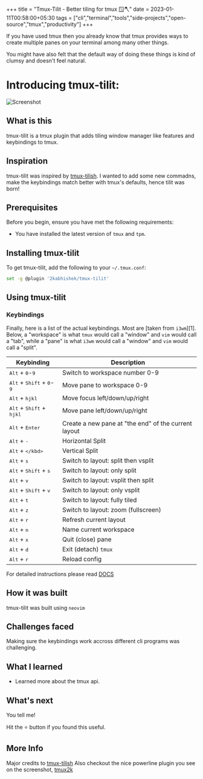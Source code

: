 +++
title = "Tmux-Tilit - Better tiling for tmux 🪟🪓"
date = 2023-01-11T00:58:00+05:30
tags = ["cli","terminal","tools","side-projects","open-source","tmux","productivity"]
+++

If you have used tmux then you already know that tmux provides ways to create multiple panes on your terminal among many other things.

You might have also felt that the default way of doing these things is kind of clumsy and doesn't feel natural.

# Introducing tmux-tilit:
![Screenshot](https://dev-to-uploads.s3.amazonaws.com/uploads/articles/3p6b2sqivrf1xajhbh27.jpg)

## What is this

tmux-tilit is a tmux plugin that adds tiling window manager like features and keybindings to tmux.

## Inspiration

tmux-tilit was inspired by [tmux-tilish](https://github.com/jabirali/tmux-tilish).
I wanted to add some new commadns, make the keybindings match better with tmux's defaults, hence tilit was born!

## Prerequisites

Before you begin, ensure you have met the following requirements:

- You have installed the latest version of `tmux` and `tpm`.

## Installing tmux-tilit

To get tmux-tilit, add the following to your `~/.tmux.conf`:

```bash
set -g @plugin '2kabhishek/tmux-tilit'
```

## Using tmux-tilit

### Keybindings

Finally, here is a list of the actual keybindings. Most are [taken from `i3wm`][1].
Below, a "workspace" is what `tmux` would call a "window" and `vim` would call a "tab",
while a "pane" is what `i3wm` would call a "window" and `vim` would call a "split".

| Keybinding | Description |
| ---------- | ----------- |
| <kbd>Alt</kbd> + <kbd>0</kbd>-<kbd>9</kbd> | Switch to workspace number 0-9 |
| <kbd>Alt</kbd> + <kbd>Shift</kbd> + <kbd>0</kbd>-<kbd>9</kbd> | Move pane to workspace 0-9 |
| <kbd>Alt</kbd> + <kbd>h</kbd><kbd>j</kbd><kbd>k</kbd><kbd>l</kbd> | Move focus left/down/up/right |
| <kbd>Alt</kbd> + <kbd>Shift</kbd> + <kbd>h</kbd><kbd>j</kbd><kbd>k</kbd><kbd>l</kbd> | Move pane left/down/up/right |
| <kbd>Alt</kbd> + <kbd>Enter</kbd> | Create a new pane at "the end" of the current layout |
| <kbd>Alt</kbd> + <kbd>-</kbd> | Horizontal Split |
| <kbd>Alt</kbd> + <kbd>\</kbd> | Vertical Split |
| <kbd>Alt</kbd> + <kbd>s</kbd> | Switch to layout: split then vsplit |
| <kbd>Alt</kbd> + <kbd>Shift</kbd> + <kbd>s</kbd> | Switch to layout: only split |
| <kbd>Alt</kbd> + <kbd>v</kbd> | Switch to layout: vsplit then split |
| <kbd>Alt</kbd> + <kbd>Shift</kbd> + <kbd>v</kbd> | Switch to layout: only vsplit |
| <kbd>Alt</kbd> + <kbd>t</kbd> | Switch to layout: fully tiled |
| <kbd>Alt</kbd> + <kbd>z</kbd> | Switch to layout: zoom (fullscreen) |
| <kbd>Alt</kbd> + <kbd>r</kbd> | Refresh current layout |
| <kbd>Alt</kbd> + <kbd>n</kbd> | Name current workspace |
| <kbd>Alt</kbd> + <kbd>x</kbd> | Quit (close) pane |
| <kbd>Alt</kbd> + <kbd>d</kbd> | Exit (detach) `tmux` |
| <kbd>Alt</kbd> + <kbd>r</kbd> | Reload config |

For detailed instructions please read [DOCS](./DOCS.md)

## How it was built

tmux-tilit was built using `neovim`

## Challenges faced

Making sure the keybindings work accross different cli programs was challenging.

## What I learned

- Learned more about the tmux api.

## What's next

You tell me!

Hit the ⭐ button if you found this useful.

## More Info

Major credits to [tmux-tilish](https://github.com/jabirali/tmux-tilish)
Also checkout the nice powerline plugin you see on the screenshot, [tmux2k](https://github.com/2KAbhishek/tmux2k)

